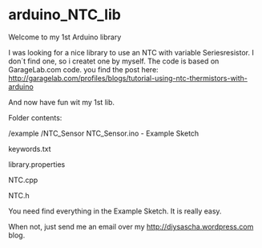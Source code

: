 # arduino_NTC_lib
Welcome to my 1st Arduino library

I was looking for a nice library to use an NTC with variable Seriesresistor. I don´t find one, so i createt one by myself.
The code is based on GarageLab.com code.
you find the post here:
http://garagelab.com/profiles/blogs/tutorial-using-ntc-thermistors-with-arduino

And now have fun wit my 1st lib.

Folder contents:

/example
  /NTC_Sensor
    NTC_Sensor.ino - Example Sketch
    
keywords.txt

library.properties

NTC.cpp

NTC.h


You need find everything in the Example Sketch.
It is really easy.

When not, just send me an email over my http://diysascha.wordpress.com blog.
